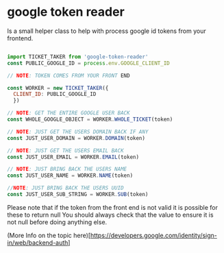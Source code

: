# google token reader

Is a small helper class to help with process google id tokens from your frontend.


```javascript

import TICKET_TAKER from 'google-token-reader'
const PUBLIC_GOOGLE_ID = process.env.GOOGLE_CLIENT_ID

// NOTE: TOKEN COMES FROM YOUR FRONT END

const WORKER = new TICKET_TAKER({
  CLIENT_ID: PUBLIC_GOOGLE_ID
  })

// NOTE: GET THE ENTIRE GOOGLE USER BACK
const WHOLE_GOOGLE_OBJECT = WORKER.WHOLE_TICKET(token)

// NOTE: JUST GET THE USERS DOMAIN BACK IF ANY
const JUST_USER_DOMAIN = WORKER.DOMAIN(token)

// NOTE: JUST GET THE USERS EMAIL BACK
const JUST_USER_EMAIL = WORKER.EMAIL(token)

// NOTE: JUST BRING BACK THE USERS NAME
const JUST_USER_NAME = WORKER.NAME(token)

//NOTE: JUST BRING BACK THE USERS UUID
const JUST_USER_SUB_STRING = WORKER.SUB(token)
```

Please note that if the token from the front end is not valid it is possible for these to return null
You should always check that the value to ensure it is not null before doing anything else.


(More Info on the topic here)[https://developers.google.com/identity/sign-in/web/backend-auth]
